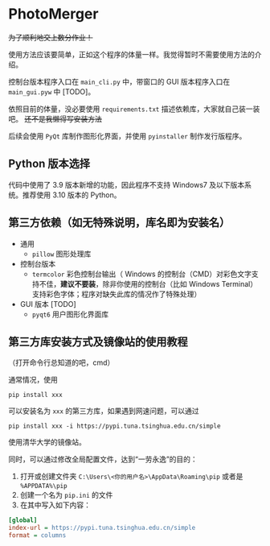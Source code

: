 # PhotoMerger

~~为了顺利地交上数分作业！~~

使用方法应该要简单，正如这个程序的体量一样。我觉得暂时不需要使用方法的介绍。

控制台版本程序入口在 `main_cli.py` 中，带窗口的 GUI 版本程序入口在 `main_gui.pyw` 中 [TODO]。

依照目前的体量，没必要使用 `requirements.txt` 描述依赖库，大家就自己装一装吧。 ~~还不是我懒得写安装方法~~

后续会使用 `PyQt` 库制作图形化界面，并使用 `pyinstaller` 制作发行版程序。

## Python 版本选择

代码中使用了 3.9 版本新增的功能，因此程序不支持 Windows7 及以下版本系统。推荐使用 3.10 版本的 Python。

## 第三方依赖（如无特殊说明，库名即为安装名）

- 通用
  - `pillow` 图形处理库
- 控制台版本
  - `termcolor` 彩色控制台输出（ Windows 的控制台（CMD）对彩色文字支持不佳，**建议不要装**，除非你使用的控制台（比如 Windows Terminal）支持彩色字体；程序对缺失此库的情况作了特殊处理）
- GUI 版本 [TODO]
  - `pyqt6` 用户图形化界面库

## 第三方库安装方式及镜像站的使用教程

（打开命令行总知道的吧，cmd）

通常情况，使用

```commandline
pip install xxx
```

可以安装名为 `xxx` 的第三方库，如果遇到网速问题，可以通过

```commandline
pip install xxx -i https://pypi.tuna.tsinghua.edu.cn/simple
```

使用清华大学的镜像站。

同时，可以通过修改全局配置文件，达到“一劳永逸”的目的：

1. 打开或创建文件夹 `C:\Users\<你的用户名>\AppData\Roaming\pip` 或者是 `%APPDATA%\pip`
2. 创建一个名为 `pip.ini` 的文件
3. 在其中写入如下内容：

```ini
[global]
index-url = https://pypi.tuna.tsinghua.edu.cn/simple
format = columns
```
